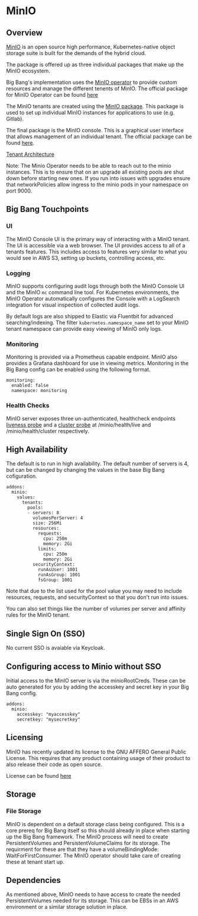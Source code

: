 # MinIO

## Overview

[MinIO](https://min.io/) is an open source high performance, Kubernetes-native object storage suite is
built for the demands of the hybrid cloud.

The package is offered up as three individual packages that make up the MinIO ecosystem.

Big Bang's implementation uses the [MinIO operator](https://github.com/minio/operator) to provide custom resources and manage the different tenents of MinIO. The official package for MinIO Operator can be found [here](https://repo1.dso.mil/platform-one/big-bang/apps/application-utilities/minio-operator)

The MinIO tenants are created using the [MinIO package](https://repo1.dso.mil/platform-one/big-bang/apps/application-utilities/minio). This package is used to set up individual MinIO instances for applications to use (e.g. Gitlab).

The final package is the MinIO console. This is a graphical user interface that allows management of an individual tenant. The official package can be found [here](https://repo1.dso.mil/platform-one/big-bang/apps/application-utilities/minio).

[Tenant Architecture](https://raw.githubusercontent.com/minio/operator/master/docs/images/architecture.png)

Note: The Minio Operator needs to be able to reach out to the minio instances. This is to ensure that on an upgrade all existing pools are shut down before starting new ones. If you run into issues with upgrades ensure that networkPolicies allow ingress to the minio pods in your namespace on port 9000.

## Big Bang Touchpoints

### UI

The MinIO Console UI is the primary way of interacting with a MinIO tenant. The UI is accessible via a web browser. The UI provides access to all of a tenants features. This includes access to features very similar to what you would see in AWS S3, setting up buckets, controlling access, etc. 


### Logging

MinIO supports configuring audit logs through both the MinIO Console UI and the MinIO `mc` command line tool. For Kubernetes environments, the MinIO Operator automatically configures the Console with a LogSearch integration for visual inspection of collected audit logs.

By default logs are also shipped to Elastic via Fluentbit for advanced searching/indexing. The filter `kubernetes.namespace_name` set to your MinIO tenant namespace can provide easy viewing of MinIO only logs.

### Monitoring

Monitoring is provided via a Prometheus capable endpoint. MinIO also provides a Grafana dashboard for use in viewing metrics. Monitoring in the Big Bang config can be enabled using the following format.

```
monitoring:
  enabled: false
  namespace: monitoring
```

### Health Checks

MinIO server exposes three un-authenticated, healthcheck endpoints [liveness probe](https://github.com/minio/minio/blob/master/docs/metrics/healthcheck/README.md#liveness-probe) and a [cluster probe](https://github.com/minio/minio/blob/master/docs/metrics/healthcheck/README.md#cluster-probe) at /minio/health/live and /minio/health/cluster respectively.


## High Availability

The default is to run in high availability. The default number of servers is 4, but can be changed by changing the values in the base Big Bang cofiguration.

```
addons:
  minio:
    values:
      tenants:
        pools:
        - servers: 8
          volumesPerServer: 4
          size: 256Mi
          resources:
            requests:
              cpu: 250m
              memory: 2Gi
            limits:
              cpu: 250m
              memory: 2Gi
          securityContext:
            runAsUser: 1001
            runAsGroup: 1001
            fsGroup: 1001
```

Note that due to the list used for the pool value you may need to include resources, requests, and securityContext so that you don't run into issues.

You can also set things like the number of volumes per server and affinity rules for the MinIO tenant.

## Single Sign On (SSO)

No current SSO is avaiable via Keycloak.

## Configuring access to Minio without SSO

Initial access to the MinIO server is via the minioRootCreds. These can be auto generated for you by adding the accesskey and secret key in your Big Bang config.

```
addons:
  minio:
    accesskey: "myaccesskey"
    secretkey: "mysecretkey"
```


## Licensing

MinIO has recently updated its license to the GNU AFFERO General Public License. This requires that any product containing usage of their product to also release their code as open source.

License can be found [here](https://github.com/minio/minio/blob/master/LICENSE)

## Storage

### File Storage

MinIO is dependent on a default storage class being configured. This is a core prereq for Big Bang itself so this should already in place when starting up the Big Bang framework. The MinIO process will need to create PersistentVolumes and PersistentVolumeClaims for its storage. The requirment for these are that they have a volumeBindingMode: WaitForFirstConsumer. The MinIO operator should take care of creating these at tenant start up.


## Dependencies

As mentioned above, MinIO needs to have access to create the needed PersistentVolumes needed for its storage. This can be EBSs in an AWS environment or a similar storage solution in place.
